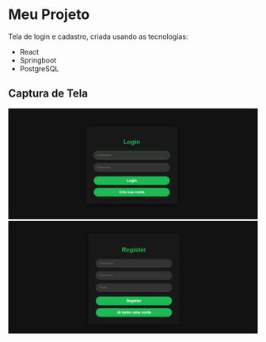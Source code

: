 # Meu Projeto

Tela de login e cadastro, criada usando as tecnologias:
  * React
  * Springboot
  * PostgreSQL

## Captura de Tela
![Captura de Tela de Login do Projeto](images/tela-login.png)
![Captura de Tela de Cadastro do Projeto](images/tela-cadastro.png)
